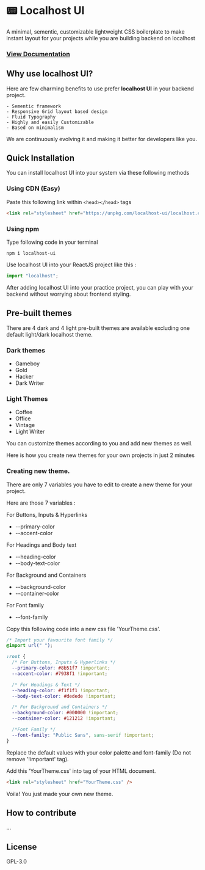 # 📟 Localhost UI

A minimal, sementic, customizable lightweight CSS boilerplate to make instant layout for your projects while you are building backend on localhost

### [View Documentation](https://fewprojects.github.io/localhost/)

## Why use localhost UI?

Here are few charming benefits to use prefer **localhost UI** in your backend project.

    - Sementic framework
    - Responsive Grid layout based design
    - Fluid Typography
    - Highly and easily Customizable
    - Based on minimalism

We are continuously evolving it and making it better for developers like you.

## Quick Installation

You can install localhost UI into your system via these following methods

### Using CDN (Easy)

Paste this following link within `<head></head>` tags

```html
<link rel="stylesheet" href="https://unpkg.com/localhost-ui/localhost.css" />
```

### Using npm

Type following code in your terminal

```git
npm i localhost-ui
```

Use localhost UI into your ReactJS project like this :

```javascript
import "localhost";
```

After adding localhost UI into your practice project, you can play with your backend without worrying about frontend styling.

## Pre-built themes

There are 4 dark and 4 light pre-built themes are available excluding one default light/dark localhost theme.

### Dark themes

- Gameboy
- Gold
- Hacker
- Dark Writer

### Light Themes

- Coffee
- Office
- Vintage
- Light Writer

You can customize themes according to you and add new themes as well.

Here is how you create new themes for your own projects in just 2 minutes

### Creating new theme.

There are only 7 variables you have to edit to create a new theme for your project.

Here are those 7 variables :

For Buttons, Inputs &amp; Hyperlinks

- --primary-color
- --accent-color

For Headings and Body text

- --heading-color
- --body-text-color

For Background and Containers

- --background-color
- --container-color

For Font family

- --font-family

Copy this following code into a new css file 'YourTheme.css'.

```css
/* Import your favourite font family */
@import url(" ");

:root {
  /* For Buttons, Inputs & Hyperlinks */
  --primary-color: #8b51f7 !important;
  --accent-color: #7938f1 !important;

  /* For Headings & Text */
  --heading-color: #f1f1f1 !important;
  --body-text-color: #dedede !important;

  /* For Background and Containers */
  --background-color: #000000 !important;
  --container-color: #121212 !important;

  /*Font Family */
  --font-family: "Public Sans", sans-serif !important;
}
```

Replace the default values with your color palette and font-family (Do not remove '!important' tag).

Add this 'YourTheme.css' into <head></head> tag of your HTML document.

```html
<link rel="stylesheet" href="YourTheme.css" />
```

Voila! You just made your own new theme.

## How to contribute

...

## License

GPL-3.0

